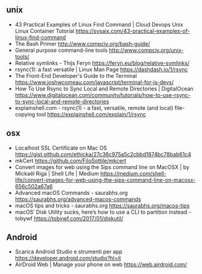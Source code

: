 ## unix
* 43 Practical Examples of Linux Find Command | Cloud Devops Unix Linux Container Tutorial <https://sysaix.com/43-practical-examples-of-linux-find-command>
* The Bash Primer <http://www.compciv.org/bash-guide/>
* General purpose command-line tools <http://www.compciv.org/unix-tools/>
* Relative symlinks - Thijs Feryn <https://feryn.eu/blog/relative-symlinks/>
* rsync(1): a fast versatile | Linux Man Page <https://dashdash.io/1/rsync>
* The Front-End Developer's Guide to the Terminal <https://www.joshwcomeau.com/javascript/terminal-for-js-devs/>
* How To Use Rsync to Sync Local and Remote Directories | DigitalOcean <https://www.digitalocean.com/community/tutorials/how-to-use-rsync-to-sync-local-and-remote-directories>
* explainshell.com - rsync(1) - a fast, versatile, remote (and local) file-copying tool <https://explainshell.com/explain/1/rsync>



## osx
* Localhost SSL Certificate on Mac OS <https://gist.github.com/ethicka/27c36c975a5c2cbbd1874bc78bab61c4>
* mkCert <https://github.com/FiloSottile/mkcert>
* Convert images for web using the Sips command line on MacOSX | by Mickaël Riga | Shell Life | Medium <https://medium.com/shell-life/convert-images-for-web-using-the-sips-command-line-on-macosx-656c502a67a6>
* Advanced macOS Commands - saurabhs.org <https://saurabhs.org/advanced-macos-commands>
* macOS tips and tricks - saurabhs.org <https://saurabhs.org/macos-tips>
* macOS’ Disk Utility sucks, here’s how to use a CLI to partition instead - tobywf <https://tobywf.com/2017/01/diskutil/>

## Android
* Scarica Android Studio e strumenti per app <https://developer.android.com/studio?hl=it>
* AirDroid Web | Manage your phone on web <https://web.airdroid.com/>


